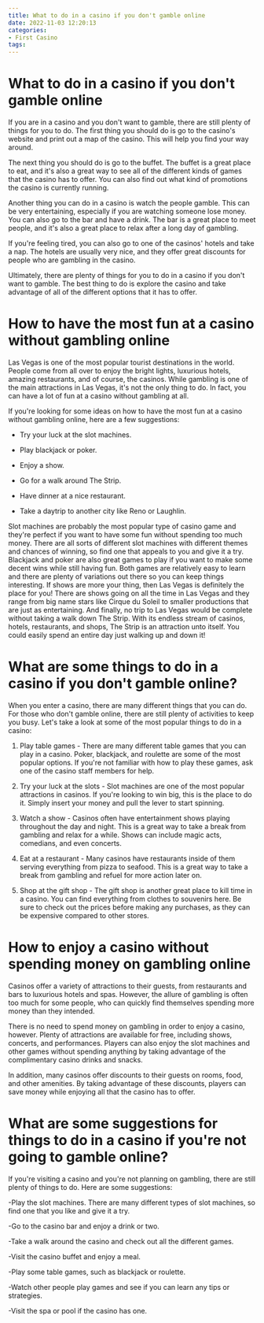 ```yaml
---
title: What to do in a casino if you don't gamble online
date: 2022-11-03 12:20:13
categories:
- First Casino
tags:
---
```



# What to do in a casino if you don't gamble online

If you are in a casino and you don't want to gamble, there are still plenty of things for you to do. The first thing you should do is go to the casino's website and print out a map of the casino. This will help you find your way around.

The next thing you should do is go to the buffet. The buffet is a great place to eat, and it's also a great way to see all of the different kinds of games that the casino has to offer. You can also find out what kind of promotions the casino is currently running.

Another thing you can do in a casino is watch the people gamble. This can be very entertaining, especially if you are watching someone lose money. You can also go to the bar and have a drink. The bar is a great place to meet people, and it's also a great place to relax after a long day of gambling.

If you're feeling tired, you can also go to one of the casinos' hotels and take a nap. The hotels are usually very nice, and they offer great discounts for people who are gambling in the casino.

 Ultimately, there are plenty of things for you to do in a casino if you don't want to gamble. The best thing to do is explore the casino and take advantage of all of the different options that it has to offer.

#  How to have the most fun at a casino without gambling online

Las Vegas is one of the most popular tourist destinations in the world. People come from all over to enjoy the bright lights, luxurious hotels, amazing restaurants, and of course, the casinos. While gambling is one of the main attractions in Las Vegas, it's not the only thing to do. In fact, you can have a lot of fun at a casino without gambling at all.

If you're looking for some ideas on how to have the most fun at a casino without gambling online, here are a few suggestions:

- Try your luck at the slot machines.

- Play blackjack or poker.

- Enjoy a show.

- Go for a walk around The Strip.

- Have dinner at a nice restaurant.

- Take a daytrip to another city like Reno or Laughlin.

Slot machines are probably the most popular type of casino game and they're perfect if you want to have some fun without spending too much money. There are all sorts of different slot machines with different themes and chances of winning, so find one that appeals to you and give it a try. Blackjack and poker are also great games to play if you want to make some decent wins while still having fun. Both games are relatively easy to learn and there are plenty of variations out there so you can keep things interesting. If shows are more your thing, then Las Vegas is definitely the place for you! There are shows going on all the time in Las Vegas and they range from big name stars like Cirque du Soleil to smaller productions that are just as entertaining. And finally, no trip to Las Vegas would be complete without taking a walk down The Strip. With its endless stream of casinos, hotels, restaurants, and shops, The Strip is an attraction unto itself. You could easily spend an entire day just walking up and down it!

#  What are some things to do in a casino if you don't gamble online?

When you enter a casino, there are many different things that you can do. For those who don't gamble online, there are still plenty of activities to keep you busy. Let's take a look at some of the most popular things to do in a casino:

1) Play table games - There are many different table games that you can play in a casino. Poker, blackjack, and roulette are some of the most popular options. If you're not familiar with how to play these games, ask one of the casino staff members for help.

2) Try your luck at the slots - Slot machines are one of the most popular attractions in casinos. If you're looking to win big, this is the place to do it. Simply insert your money and pull the lever to start spinning.

3) Watch a show - Casinos often have entertainment shows playing throughout the day and night. This is a great way to take a break from gambling and relax for a while. Shows can include magic acts, comedians, and even concerts.

4) Eat at a restaurant - Many casinos have restaurants inside of them serving everything from pizza to seafood. This is a great way to take a break from gambling and refuel for more action later on.

5) Shop at the gift shop - The gift shop is another great place to kill time in a casino. You can find everything from clothes to souvenirs here. Be sure to check out the prices before making any purchases, as they can be expensive compared to other stores.

#  How to enjoy a casino without spending money on gambling online

Casinos offer a variety of attractions to their guests, from restaurants and bars to luxurious hotels and spas. However, the allure of gambling is often too much for some people, who can quickly find themselves spending more money than they intended.

There is no need to spend money on gambling in order to enjoy a casino, however. Plenty of attractions are available for free, including shows, concerts, and performances. Players can also enjoy the slot machines and other games without spending anything by taking advantage of the complimentary casino drinks and snacks.

In addition, many casinos offer discounts to their guests on rooms, food, and other amenities. By taking advantage of these discounts, players can save money while enjoying all that the casino has to offer.

#  What are some suggestions for things to do in a casino if you're not going to gamble online?

If you're visiting a casino and you're not planning on gambling, there are still plenty of things to do. Here are some suggestions:

-Play the slot machines. There are many different types of slot machines, so find one that you like and give it a try.

-Go to the casino bar and enjoy a drink or two.

-Take a walk around the casino and check out all the different games.

-Visit the casino buffet and enjoy a meal.

-Play some table games, such as blackjack or roulette.

-Watch other people play games and see if you can learn any tips or strategies.

-Visit the spa or pool if the casino has one.